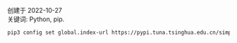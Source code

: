 创建于 2022-10-27<br>
关键词: Python, pip.

```sh
pip3 config set global.index-url https://pypi.tuna.tsinghua.edu.cn/simple
```

